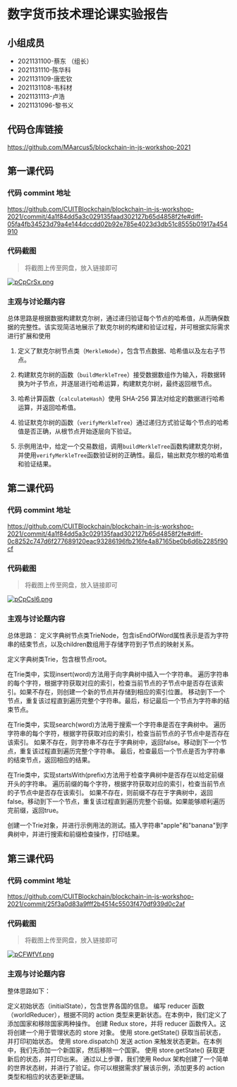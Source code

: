 # 数字货币技术理论课实验报告

## 小组成员

- 2021131100-蔡东 （组长）
- 2021131110-陈华科
- 2021131109-唐宏钦
- 2021131108-韦科材
- 2021131113-卢浩
- 2021131096-黎书义


## 代码仓库链接

https://github.com/MAarcus5/blockchain-in-js-workshop-2021



## 第一课代码


### 代码 commint 地址

https://github.com/CUITBlockchain/blockchain-in-js-workshop-2021/commit/4a1f84dd5a3c029135faad302127b65d4858f2fe#diff-05fa4fb34523d79a4e144dccdd02b92e785e4023d3db51c8555b01917a454910


### 代码截图

> 将截图上传至网盘，放入链接即可

[![pCpCrSx.png](https://s1.ax1x.com/2023/06/02/pCpCrSx.png)](https://imgse.com/i/pCpCrSx)


### 主观与讨论题内容

总体思路是根据数据构建默克尔树，通过递归验证每个节点的哈希值，从而确保数据的完整性。该实现简洁地展示了默克尔树的构建和验证过程，并可根据实际需求进行扩展和使用

1. 定义了默克尔树节点类（`MerkleNode`），包含节点数据、哈希值以及左右子节点。

2. 构建默克尔树的函数（`buildMerkleTree`）接受数据数组作为输入，将数据转换为叶子节点，并逐层进行哈希运算，构建默克尔树，最终返回根节点。

3. 哈希计算函数（`calculateHash`）使用 SHA-256 算法对给定的数据进行哈希运算，并返回哈希值。

4. 验证默克尔树的函数（`verifyMerkleTree`）通过递归方式验证每个节点的哈希值是否正确，从根节点开始逐层向下验证。

5. 示例用法中，给定一个交易数组，调用`buildMerkleTree`函数构建默克尔树，并使用`verifyMerkleTree`函数验证树的正确性。最后，输出默克尔根的哈希值和验证结果。


## 第二课代码


### 代码 commint 地址

https://github.com/CUITBlockchain/blockchain-in-js-workshop-2021/commit/4a1f84dd5a3c029135faad302127b65d4858f2fe#diff-0c8252c747d6f277689120eac93286196fb216fe4a87165be0b6d6b2285f90cf


### 代码截图

> 将截图上传至网盘，放入链接即可

[![pCpCsl6.png](https://s1.ax1x.com/2023/06/02/pCpCsl6.png)](https://imgse.com/i/pCpCsl6)


### 主观与讨论题内容

总体思路：
定义字典树节点类TrieNode，包含isEndOfWord属性表示是否为字符串的结束节点，以及children数组用于存储字符到子节点的映射关系。

定义字典树类Trie，包含根节点root。

在Trie类中，实现insert(word)方法用于向字典树中插入一个字符串。
遍历字符串的每个字符，根据字符获取对应的索引，检查当前节点的子节点中是否存在该索引。如果不存在，则创建一个新的节点并存储到相应的索引位置。
移动到下一个节点，重复该过程直到遍历完整个字符串。最后，标记最后一个节点为字符串的结束节点。

在Trie类中，实现search(word)方法用于搜索一个字符串是否在字典树中。
遍历字符串的每个字符，根据字符获取对应的索引，检查当前节点的子节点中是否存在该索引。
如果不存在，则字符串不存在于字典树中，返回false。移动到下一个节点，重复该过程直到遍历完整个字符串。
最后，检查最后一个节点是否为字符串的结束节点，返回相应的结果。

在Trie类中，实现startsWith(prefix)方法用于检查字典树中是否存在以给定前缀开头的字符串。
遍历前缀的每个字符，根据字符获取对应的索引，检查当前节点的子节点中是否存在该索引。
如果不存在，则前缀不存在于字典树中，返回false。移动到下一个节点，重复该过程直到遍历完整个前缀。如果能够顺利遍历完前缀，返回true。

创建一个Trie对象，并进行示例用法的测试。插入字符串"apple"和"banana"到字典树中，并进行搜索和前缀检查操作，打印结果。



## 第三课代码


### 代码 commint 地址

https://github.com/CUITBlockchain/blockchain-in-js-workshop-2021/commit/25f3a0d83a9fff2b4514c5503f470df939d0c2af


### 代码截图

> 将截图上传至网盘，放入链接即可

[![pCFWfVf.png](https://s1.ax1x.com/2023/06/07/pCFWfVf.png)](https://imgse.com/i/pCFWfVf)


### 主观与讨论题内容
整体思路如下：

定义初始状态（initialState），包含世界各国的信息。
编写 reducer 函数（worldReducer），根据不同的 action 类型来更新状态。在本例中，我们定义了添加国家和移除国家两种操作。
创建 Redux store，并将 reducer 函数传入。这将创建一个用于管理状态的 store 对象。
使用 store.getState() 获取当前状态，并打印初始状态。
使用 store.dispatch() 发送 action 来触发状态更新。在本例中，我们先添加一个新国家，然后移除一个国家。
使用 store.getState() 获取更新后的状态，并打印出来。
通过以上步骤，我们使用 Redux 架构创建了一个简单的世界状态树，并进行了验证。你可以根据需求扩展该示例，添加更多的 action 类型和相应的状态更新逻辑。



